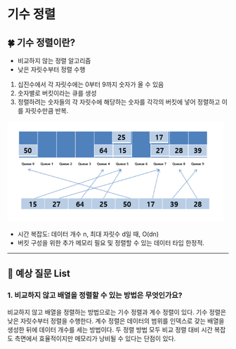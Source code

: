 # 기수 정렬

## 🍀 기수 정렬이란?

- 비교하지 않는 정렬 알고리즘
- 낮은 자릿수부터 정렬 수행

1. 십진수에서 각 자릿수에는 0부터 9까지 숫자가 올 수 있음
2. 숫자별로 버킷이라는 큐를 생성
3. 정렬하려는 숫자들의 각 자릿수에 해당하는 숫자를 각각의 버킷에 넣어 정렬하고 이를 자릿수만큼 반복.

![Alt text](RadixSort1.png)

- 시간 복잡도: 데이터 개수 n, 최대 자릿수 d일 때, O(dn)
- 버킷 구성을 위한 추가 메모리 필요 및 정렬할 수 있는 데이터 타입 한정적.

---

## 👣 예상 질문 List

### 1. 비교하지 않고 배열을 정렬할 수 있는 방법은 무엇인가요?

비교하지 않고 배열을 정렬하는 방법으로는 기수 정렬과 계수 정렬이 있다. 기수 정렬은 낮은 자릿수부터 정렬을 수행한다. 계수 정렬은 데이터의 범위를 인덱스로 갖는 배열을 생성한 뒤에 데이터 개수를 세는 방법이다. 두 정렬 방법 모두 비교 정렬 대비 시간 복잡도 측면에서 효율적이지만 메모리가 낭비될 수 있다는 단점이 있다.